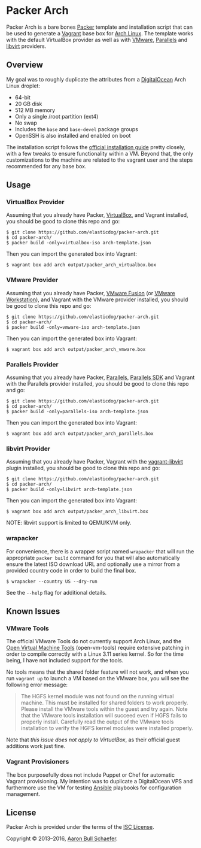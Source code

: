 Packer Arch
===========

Packer Arch is a bare bones [Packer](https://www.packer.io/) template and
installation script that can be used to generate a [Vagrant](https://www.vagrantup.com/)
base box for [Arch Linux](https://www.archlinux.org/). The template works
with the default VirtualBox provider as well as with
[VMware](https://www.vagrantup.com/vmware), [Parallels](https://github.com/Parallels/vagrant-parallels)
and [libvirt](https://github.com/vagrant-libvirt/vagrant-libvirt) providers.

Overview
--------

My goal was to roughly duplicate the attributes from a
[DigitalOcean](https://www.digitalocean.com/) Arch Linux droplet:

* 64-bit
* 20 GB disk
* 512 MB memory
* Only a single /root partition (ext4)
* No swap
* Includes the `base` and `base-devel` package groups
* OpenSSH is also installed and enabled on boot

The installation script follows the
[official installation guide](https://wiki.archlinux.org/index.php/Installation_Guide)
pretty closely, with a few tweaks to ensure functionality within a VM. Beyond
that, the only customizations to the machine are related to the vagrant user
and the steps recommended for any base box.

Usage
-----

### VirtualBox Provider

Assuming that you already have Packer,
[VirtualBox](https://www.virtualbox.org/), and Vagrant installed, you
should be good to clone this repo and go:

    $ git clone https://github.com/elasticdog/packer-arch.git
    $ cd packer-arch/
    $ packer build -only=virtualbox-iso arch-template.json

Then you can import the generated box into Vagrant:

    $ vagrant box add arch output/packer_arch_virtualbox.box

### VMware Provider

Assuming that you already have Packer,
[VMware Fusion](https://www.vmware.com/products/fusion/) (or
[VMware Workstation](https://www.vmware.com/products/workstation/)), and
Vagrant with the VMware provider installed, you should be good to clone
this repo and go:

    $ git clone https://github.com/elasticdog/packer-arch.git
    $ cd packer-arch/
    $ packer build -only=vmware-iso arch-template.json

Then you can import the generated box into Vagrant:

    $ vagrant box add arch output/packer_arch_vmware.box

### Parallels Provider

Assuming that you already have Packer,
[Parallels](http://www.parallels.com/), [Parallels SDK](http://www.parallels.com/eu/products/desktop/download/) and
Vagrant with the Parallels provider installed, you should be good to clone
this repo and go:

    $ git clone https://github.com/elasticdog/packer-arch.git
    $ cd packer-arch/
    $ packer build -only=parallels-iso arch-template.json

Then you can import the generated box into Vagrant:

    $ vagrant box add arch output/packer_arch_parallels.box

### libvirt Provider

Assuming that you already have Packer, Vagrant with the
[vagrant-libvirt](https://github.com/vagrant-libvirt/vagrant-libvirt)
plugin installed, you should be good to clone
this repo and go:

    $ git clone https://github.com/elasticdog/packer-arch.git
    $ cd packer-arch/
    $ packer build -only=libvirt arch-template.json

Then you can import the generated box into Vagrant:

    $ vagrant box add arch output/packer_arch_libvirt.box

NOTE: libvirt support is limited to QEMU/KVM only.

### wrapacker

For convenience, there is a wrapper script named `wrapacker` that will run the
appropriate `packer build` command for you that will also automatically ensure
the latest ISO download URL and optionally use a mirror from a provided country
code in order to build the final box.

    $ wrapacker --country US --dry-run

See the `--help` flag for additional details.

Known Issues
------------

### VMware Tools

The official VMware Tools do not currently support Arch Linux, and the
[Open Virtual Machine Tools](https://github.com/vmware/open-vm-tools)
(open-vm-tools) require extensive patching in order to compile correctly
with a Linux 3.11 series kernel. So for the time being, I have not
included support for the tools.

No tools means that the shared folder feature will not work, and when you
run `vagrant up` to launch a VM based on the VMware box, you will see the
following error message:

> The HGFS kernel module was not found on the running virtual machine.
> This must be installed for shared folders to work properly. Please
> install the VMware tools within the guest and try again. Note that
> the VMware tools installation will succeed even if HGFS fails
> to properly install. Carefully read the output of the VMware tools
> installation to verify the HGFS kernel modules were installed properly.

Note that _this issue does not apply to VirtualBox_, as their official
guest additions work just fine.

### Vagrant Provisioners

The box purposefully does not include Puppet or Chef for automatic Vagrant
provisioning. My intention was to duplicate a DigitalOcean VPS and
furthermore use the VM for testing [Ansible](http://www.ansible.com/)
playbooks for configuration management.

License
-------

Packer Arch is provided under the terms of the
[ISC License](https://en.wikipedia.org/wiki/ISC_license).

Copyright &copy; 2013&#8211;2016, [Aaron Bull Schaefer](mailto:aaron@elasticdog.com).

